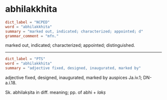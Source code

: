 # abhilakkhita

``` toml
dict_label = "NCPED"
word = "abhilakkhita"
summary = "marked out, indicated; characterized; appointed; d"
grammar_comment = "mfn."
```

marked out, indicated; characterized; appointed; distinguished.

--------------------

``` toml
dict_label = "PTS"
word = "abhilakkhita"
summary = "adjective fixed, designed, inaugurated, marked by"
```

adjective fixed, designed, inaugurated, marked by auspices Ja.iv.1; DN\-a.i.18.

Sk. abhilakṣita in diff. meaning; pp. of abhi \+ *lakṣ*

